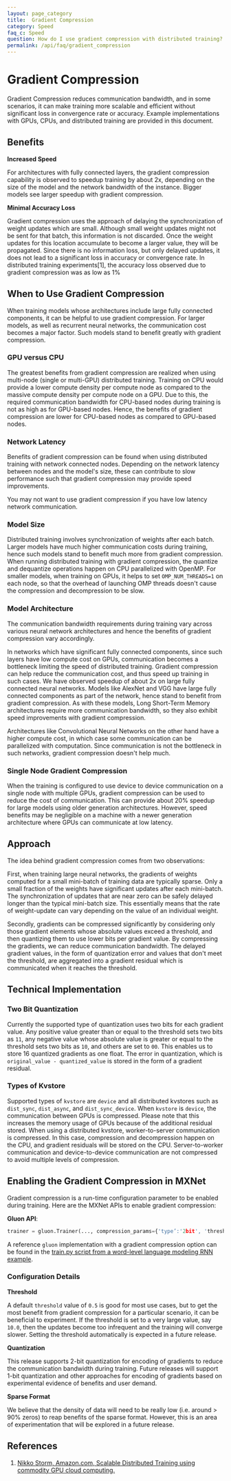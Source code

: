 ```yaml
---
layout: page_category
title:  Gradient Compression
category: Speed
faq_c: Speed
question: How do I use gradient compression with distributed training?
permalink: /api/faq/gradient_compression
---
```

<!--- Licensed to the Apache Software Foundation (ASF) under one -->
<!--- or more contributor license agreements.  See the NOTICE file -->
<!--- distributed with this work for additional information -->
<!--- regarding copyright ownership.  The ASF licenses this file -->
<!--- to you under the Apache License, Version 2.0 (the -->
<!--- "License"); you may not use this file except in compliance -->
<!--- with the License.  You may obtain a copy of the License at -->

<!---   http://www.apache.org/licenses/LICENSE-2.0 -->

<!--- Unless required by applicable law or agreed to in writing, -->
<!--- software distributed under the License is distributed on an -->
<!--- "AS IS" BASIS, WITHOUT WARRANTIES OR CONDITIONS OF ANY -->
<!--- KIND, either express or implied.  See the License for the -->
<!--- specific language governing permissions and limitations -->
<!--- under the License. -->

# Gradient Compression

Gradient Compression reduces communication bandwidth, and in some scenarios, it can make training more scalable and efficient without significant loss in convergence rate or accuracy. Example implementations with GPUs, CPUs, and distributed training are provided in this document.


## Benefits

**Increased Speed**

For architectures with fully connected layers, the gradient compression capability is observed to speedup training by about 2x, depending on the size of the model and the network bandwidth of the instance. Bigger models see larger speedup with gradient compression.

**Minimal Accuracy Loss**

Gradient compression uses the approach of delaying the synchronization of weight updates which are small. Although small weight updates might not be sent for that batch, this information is not discarded. Once the weight updates for this location accumulate to become a larger value, they will be propagated. Since there is no information loss, but only delayed updates, it does not lead to a significant loss in accuracy or convergence rate. In distributed training experiments[1], the accuracy loss observed due to gradient compression was as low as 1%


## When to Use Gradient Compression

When training models whose architectures include large fully connected components, it can be helpful to use gradient compression. For larger models, as well as recurrent neural networks, the communication cost becomes a major factor. Such models stand to benefit greatly with gradient compression.


### GPU versus CPU

The greatest benefits from gradient compression are realized when using multi-node (single or multi-GPU) distributed training. Training on CPU would provide a lower compute density per compute node as compared to the massive compute density per compute node on a GPU. Due to this, the required communication bandwidth for CPU-based nodes during training is not as high as for GPU-based nodes. Hence, the benefits of gradient compression are lower for CPU-based nodes as compared to GPU-based nodes.


### Network Latency

Benefits of gradient compression can be found when using distributed training with network connected nodes. Depending on the network latency between nodes and the model's size, these can contribute to slow performance such that gradient compression may provide speed improvements.

You may not want to use gradient compression if you have low latency network communication.


### Model Size

Distributed training involves synchronization of weights after each batch. Larger models have much higher communication costs during training, hence such models stand to benefit much more from gradient compression.
When running distributed training with gradient compression, the quantize and dequantize operations happen on CPU parallelized with OpenMP. For smaller models, when training on GPUs, it helps to set `OMP_NUM_THREADS=1` on each node, so that the overhead of launching OMP threads doesn't cause the compression and decompression to be slow.

### Model Architecture

The communication bandwidth requirements during training vary across various neural network architectures and hence the benefits of gradient compression vary accordingly.

In networks which have significant fully connected components, since such layers have low compute cost on GPUs, communication becomes a bottleneck limiting the speed of distributed training. Gradient compression can help reduce the communication cost, and thus speed up training in such cases. We have observed speedup of about 2x on large fully connected neural networks. Models like AlexNet and VGG have large fully connected components as part of the network, hence stand to benefit from gradient compression. As with these models, Long Short-Term Memory architectures require more communication bandwidth, so they also exhibit speed improvements with gradient compression.

Architectures like Convolutional Neural Networks on the other hand have a higher compute cost, in which case some communication can be parallelized with computation. Since communication is not the bottleneck in such networks, gradient compression doesn't help much.


### Single Node Gradient Compression

When the training is configured to use device to device communication on a single node with multiple GPUs, gradient compression can be used to reduce the cost of communication. This can provide about 20% speedup for large models using older generation architectures. However, speed benefits may be negligible on a machine with a newer generation architecture where GPUs can communicate at low latency.


## Approach

The idea behind gradient compression comes from two observations:

First, when training large neural networks, the gradients of weights computed for a small mini-batch of training data are typically sparse. Only a small fraction of the weights have significant updates after each mini-batch. The synchronization of updates that are near zero can be safely delayed longer than the typical mini-batch size. This essentially means that the rate of weight-update can vary depending on the value of an individual weight.

Secondly, gradients can be compressed significantly by considering only those gradient elements whose absolute values exceed a threshold, and then quantizing them to use lower bits per gradient value. By compressing the gradients, we can reduce communication bandwidth. The delayed gradient values, in the form of quantization error and values that don't meet the threshold, are aggregated into a gradient residual which is communicated when it reaches the threshold.

## Technical Implementation

### Two Bit Quantization

Currently the supported type of quantization uses two bits for each gradient value. Any positive value greater than or equal to the threshold sets two bits as `11`, any negative value whose absolute value is greater or equal to the threshold sets two bits as `10`, and others are set to `00`. This enables us to store 16 quantized gradients as one float. The error in quantization, which is `original_value - quantized_value` is stored in the form of a gradient residual.

### Types of Kvstore

Supported types of `kvstore` are `device` and all distributed kvstores such as `dist_sync`, `dist_async`, and `dist_sync_device`. When `kvstore` is `device`, the communication between GPUs is compressed. Please note that this increases the memory usage of GPUs because of the additional residual stored. When using a distributed kvstore, worker-to-server communication is compressed. In this case, compression and decompression happen on the CPU, and gradient residuals will be stored on the CPU. Server-to-worker communication and device-to-device communication are not compressed to avoid multiple levels of compression.

## Enabling the Gradient Compression in MXNet

Gradient compression is a run-time configuration parameter to be enabled during training. Here are the MXNet APIs to enable gradient compression:

**Gluon API**:

```python
trainer = gluon.Trainer(..., compression_params={'type’:'2bit', 'threshold':0.5})
```
A reference `gluon` implementation with a gradient compression option can be found in the [train.py script from a word-level language modeling RNN example](https://github.com/apache/incubator-mxnet/blob/master/example/gluon/word_language_model/train.py).

### Configuration Details

**Threshold**

A default `threshold` value of `0.5` is good for most use cases, but to get the most benefit from gradient compression for a particular scenario, it can be beneficial to experiment. If the threshold is set to a very large value, say `10.0`, then the updates become too infrequent and the training will converge slower. Setting the threshold automatically is expected in a future release.

**Quantization**

This release supports 2-bit quantization for encoding of gradients to reduce the communication bandwidth during training. Future releases will support 1-bit quantization and other approaches for encoding of gradients based on experimental evidence of benefits and user demand.

**Sparse Format**

We believe that the density of data will need to be really low (i.e. around > 90% zeros) to reap benefits of the sparse format. However, this is an area of experimentation that will be explored in a future release.


## References

1. [Nikko Storm, Amazon.com, Scalable Distributed Training using commodity GPU cloud computing.](https://s3-us-west-2.amazonaws.com/amazon.jobs-public-documents/strom_interspeech2015.pdf)
